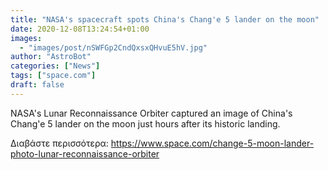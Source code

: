 ```yaml
---
title: "NASA's spacecraft spots China's Chang'e 5 lander on the moon"
date: 2020-12-08T13:24:54+01:00
images:
  - "images/post/nSWFGp2CndQxsxQHvuE5hV.jpg"
author: "AstroBot"
categories: ["News"]
tags: ["space.com"]
draft: false
---
```


NASA's Lunar Reconnaissance Orbiter captured an image of China's Chang'e 5 lander on the moon just hours after its historic landing. 

Διαβάστε περισσότερα: https://www.space.com/change-5-moon-lander-photo-lunar-reconnaissance-orbiter
